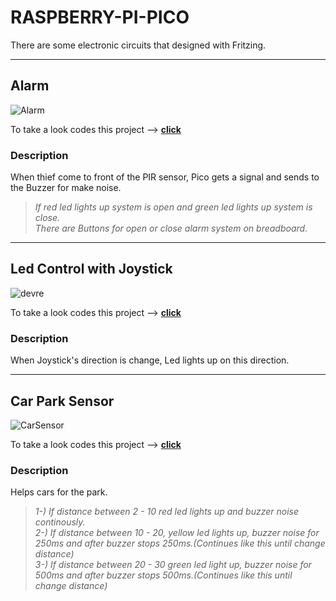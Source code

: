 # RASPBERRY-PI-PICO

There are some electronic circuits that designed with Fritzing.
***
## Alarm
![Alarm](https://user-images.githubusercontent.com/76736056/175775188-55045135-b951-4eea-b092-873130c9b6ed.PNG)

To take a look codes this project --> **[click](https://github.com/alibalun/RASPBERRY-PI-PICO/tree/main/Alarm)**

### Description<br/>
When thief come to front of the PIR sensor, Pico gets a signal and sends to the Buzzer for make noise.<br/>
 >_If red led lights up system is open and green led lights up system is close._<br/>
 >_There are Buttons for open or close alarm system on breadboard._
***
## Led Control with Joystick
![devre](https://user-images.githubusercontent.com/76736056/175772467-007d3da8-066a-4686-8ce0-101049e376e3.PNG)

To take a look codes this project --> **[click](https://github.com/alibalun/RASPBERRY-PI-PICO/tree/main/Joystick)**

### Description<br/>
When Joystick's direction is change, Led lights up on this direction.
***
## Car Park Sensor
![CarSensor](https://user-images.githubusercontent.com/76736056/175833889-404aa94d-0a98-4452-a8fa-a36b04ef6f43.PNG)

To take a look codes this project --> **[click](https://github.com/alibalun/RASPBERRY-PI-PICO/tree/main/CarPark)**
### Description
Helps cars for the park.

>_1-) If distance between 2 - 10 red led lights up and buzzer noise continously._<br/>
>_2-) If distance between 10 - 20, yellow led lights up, buzzer noise for 250ms and after buzzer stops 250ms.(Continues like this until change distance)_<br/>
>_3-) If distance between 20 - 30 green led light up, buzzer noise for 500ms and after buzzer stops 500ms.(Continues like this until change distance)_<br/>
